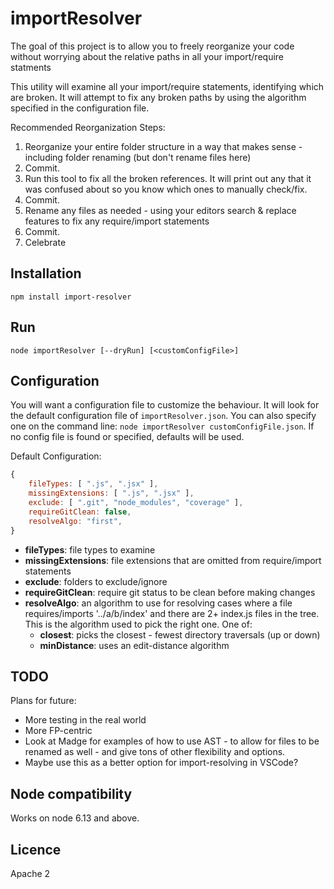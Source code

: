 # importResolver

The goal of this project is to allow you to freely reorganize your code without
worrying about the relative paths in all your import/require statments

This utility will examine all your import/require statements, identifying which
are broken. It will attempt to fix any broken paths by using the algorithm
specified in the configuration file.

Recommended Reorganization Steps:

1.  Reorganize your entire folder structure in a way that makes sense -
    including folder renaming (but don't rename files here)
1.  Commit.
1.  Run this tool to fix all the broken references. It will print out any that
    it was confused about so you know which ones to manually check/fix.
1.  Commit.
1.  Rename any files as needed - using your editors search & replace features to
    fix any require/import statements
1.  Commit.
1.  Celebrate

## Installation

`npm install import-resolver`

## Run

`node importResolver [--dryRun] [<customConfigFile>]`

## Configuration

You will want a configuration file to customize the behaviour. It will look for
the default configuration file of `importResolver.json`. You can also specify
one on the command line: `node importResolver customConfigFile.json`. If no
config file is found or specified, defaults will be used.

Default Configuration:

```javascript
{
    fileTypes: [ ".js", ".jsx" ],
    missingExtensions: [ ".js", ".jsx" ],
    exclude: [ ".git", "node_modules", "coverage" ],
    requireGitClean: false,
    resolveAlgo: "first",
}
```

* **fileTypes**: file types to examine
* **missingExtensions**: file extensions that are omitted from require/import
  statements
* **exclude**: folders to exclude/ignore
* **requireGitClean**: require git status to be clean before making changes
* **resolveAlgo**: an algorithm to use for resolving cases where a file
  requires/imports '../a/b/index' and there are 2+ index.js files in the tree.
  This is the algorithm used to pick the right one. One of:
  * **closest**: picks the closest - fewest directory traversals (up or down)
  * **minDistance**: uses an edit-distance algorithm

## TODO

Plans for future:

* More testing in the real world
* More FP-centric
* Look at Madge for examples of how to use AST - to allow for files to be
  renamed as well - and give tons of other flexibility and options.
* Maybe use this as a better option for import-resolving in VSCode?

## Node compatibility

Works on node 6.13 and above.

## Licence

Apache 2
